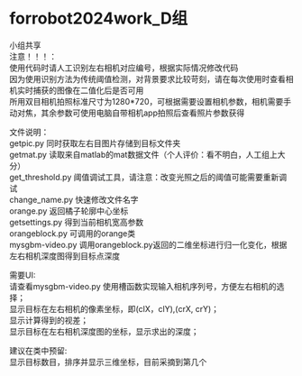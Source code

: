 # forrobot2024work_D组
小组共享  
注意！！！：  
使用代码时请人工识别左右相机对应编号，根据实际情况修改代码  
因为使用识别方法为传统阈值检测，对背景要求比较苛刻，请在每次使用时查看相机实时捕获的图像在二值化后是否可用  
所用双目相机拍照标准尺寸为1280*720，可根据需要设置相机参数，相机需要手动对焦，其余参数可使用电脑自带相机app拍照后查看照片参数获得  
  
文件说明：  
getpic.py 同时获取左右目图片存储到目标文件夹  
getmat.py 读取来自matlab的mat数据文件（个人评价：看不明白，人工组上大分）  
get_threshold.py 阈值调试工具，请注意：改变光照之后的阈值可能需要重新调试  
change_name.py 快速修改文件名字  
orange.py 返回橘子轮廓中心坐标  
getsettings.py 得到当前相机宽高参数  
orangeblock.py 可调用的orange类  
mysgbm-video.py 调用orangeblock.py返回的二维坐标进行归一化变化，根据左右相机深度图得到目标点深度  
  
需要UI:  
请查看mysgbm-video.py 
使用槽函数实现输入相机序列号，方便左右相机的选择；  
显示目标在左右相机的像素坐标，即(clX，clY),(crX, crY)；  
显示计算得到的视差；  
显示目标在左右相机深度图的坐标，显示求出的深度；  
  
建议在类中预留:  
显示目标数目，排序并显示三维坐标，目前采摘到第几个  
